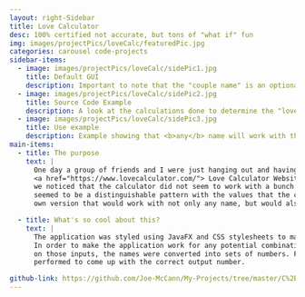 ```yaml
---
layout: right-Sidebar
title: Love Calculator
desc: 100% certified not accurate, but tons of "what if" fun
img: images/projectPics/loveCalc/featuredPic.jpg
categories: carousel code-projects
sidebar-items:
  - image: images/projectPics/loveCalc/sidePic1.jpg
    title: Default GUI
    description: Important to note that the "couple name" is an optional input.
  - image: images/projectPics/loveCalc/sidePic2.jpg
    title: Source Code Example
    description: A look at the calculations done to determine the "love score".
  - image: images/projectPics/loveCalc/sidePic3.jpg
    title: Use example
    description: Example showing that <b>any</b> name will work with this calculator.
main-items:
  - title: The purpose
    text: |
      One day a group of friends and I were just hanging out and having a bunch of dumb fun on the
      <a href="https://www.lovecalculator.com/"> Love Calculator Website </a>. While just jokingly inputting the names of some our friends,
      we noticed that the calculator did not seem to work with a bunch of our Indian friend's names. There also
      seemed to be a distinguishable pattern with the values that the calculator gave out. I then set out to make my
      own version that would work with not only any name, but would also provide a unique value determined by both inputs.

  - title: What's so cool about this?
    text: |
      The application was styled using JavaFX and CSS stylesheets to make it look better than a set of plain text boxes.
      In order to make the application work for any potential combination of names, and spit out a answer dependant
      on those inputs, the names were converted into sets of numbers. From there some matrix calculations are
      performed to come up with the correct output number.

github-link: https://github.com/Joe-McCann/My-Projects/tree/master/C%2B%2B/C%20%2B%2B%20Big%20Integer%20Class
---
```

